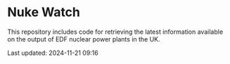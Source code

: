 # Nuke Watch

This repository includes code for retrieving the latest information available on the output of EDF nuclear power plants in the UK.

Last updated: 2024-11-21 09:16